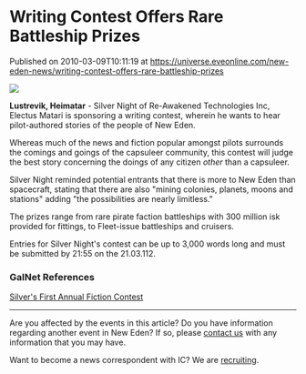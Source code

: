# Writing Contest Offers Rare Battleship Prizes
Published on 2010-03-09T10:11:19 at https://universe.eveonline.com/new-eden-news/writing-contest-offers-rare-battleship-prizes

![](http://www.eve-ic.net/media/assets/icarticlebanner.png)  
  
 **Lustrevik, Heimatar** \- Silver Night of Re-Awakened Technologies Inc, Electus Matari is sponsoring a writing contest, wherein he wants to hear pilot-authored  stories of the people of New Eden.   
  
Whereas much of the news and fiction popular amongst pilots surrounds the comings and goings of the capsuleer community, this contest will judge the best story concerning the doings of any citizen _other_ than a capsuleer.   
  
Silver Night reminded potential entrants that there is more to New Eden than spacecraft, stating that there are also "mining colonies, planets, moons and stations" adding "the possibilities are nearly limitless."   
  
The prizes range from rare pirate faction battleships with 300 million isk provided for fittings, to Fleet-issue battleships and cruisers.   
  
Entries for Silver Night's contest can be up to 3,000 words long and must be submitted by 21:55 on the 21.03.112.

### GalNet References

[Silver's First Annual Fiction Contest](http://www.eve-ic.net/media/igbd/igbd.php?faction=ic&url=http://www.eveonline.com/ingameboard.asp?a%3Dtopic%26threadID%3D1277113)

* * *

Are you affected by the events in this article? Do you have information regarding another event in New Eden? If so, please [contact us](http://www.eveonline.com/news.asp?a=submitrp) with any information that you may have.  
  
Want to become a news correspondent with IC? We are [recruiting](http://www.eveonline.com/isd.asp).
